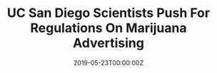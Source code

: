---
date: '2019-05-23T00:00:00Z'
external_link: https://web.archive.org/web/20210616053809/https://www.kpbs.org/news/2019/may/23/uc-san-diego-scientists-push-regulations-marijuana/
image:
  focal_point: Smart
original_link: https://www.kpbs.org/news/2019/may/23/uc-san-diego-scientists-push-regulations-marijuana/
summary: 'Listen to the Podcast Episode UC San Diego researchers are calling on the
  federal government to regulate marijuana advertisements. Now researchers at UC San
  Diego are warning against marijuana advertisements that boast health benefits, saying
  the claims are problematic and need to be independently verified. Related: UC San
  Diego Doctor Uses Cannabis To Treat PainIn a recent column in the Journal of the
  American Medical Association, John Ayers, Ph.D. a computational epidemiologist at
  UC San Diego, calls on government agencies to regulate the branding practices of
  cannabis retailers. In the column, Ayers referenced the national marijuana brand,
  MedMen, which has locations in San Diego. Enter your email addressKPBS Midday Edition
  is a daily radio news magazine keeping San Diego in the know on everything from
  politics to the arts.'
title: UC San Diego Scientists Push For Regulations On Marijuana Advertising
---